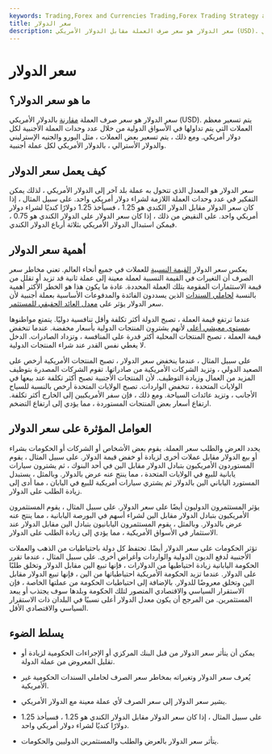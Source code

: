 ```yaml
---
keywords: Trading,Forex and Currencies Trading,Forex Trading Strategy and Education,Strategy and Education
title: سعر الدولار
description: سعر الدولار هو سعر صرف العملة مقابل الدولار الأمريكي (USD). إنه مهم لأي استيراد وتصدير دولي.
---
```


# سعر الدولار
## ما هو سعر الدولار؟

سعر الدولار هو سعر صرف العملة [مقارنة](/exchangerate) بالدولار الأمريكي (USD). يتم تسعير معظم العملات التي يتم تداولها في الأسواق الدولية من خلال عدد وحدات العملة الأجنبية لكل دولار أمريكي. ومع ذلك ، يتم تسعير بعض العملات ، مثل اليورو والجنيه الإسترليني والدولار الأسترالي ، بالدولار الأمريكي لكل عملة أجنبية.

## كيف يعمل سعر الدولار

سعر الدولار هو المعدل الذي تتحول به عملة بلد آخر إلى الدولار الأمريكي ، لذلك يمكن التفكير في عدد وحدات العملة اللازمة لشراء دولار أمريكي واحد. على سبيل المثال ، إذا كان سعر الدولار مقابل الدولار الكندي هو 1.25 ، فسيأخذ 1.25 دولارًا كنديًا لشراء دولار أمريكي واحد. على النقيض من ذلك ، إذا كان سعر الدولار على الدولار الكندي هو 0.75 ، فيمكن استبدال الدولار الأمريكي بثلاثة أرباع الدولار الكندي.

## أهمية سعر الدولار

يعكس سعر الدولار [القيمة النسبية](/relative-value) للعملات في جميع أنحاء العالم. تعني مخاطر سعر الصرف أن التغيرات في القيمة النسبية لعملة معينة إلى عملة ثانية قد تزيد أو تقلل من قيمة الاستثمارات المقومة بتلك العملة المحددة. عادة ما يكون هذا هو الخطر الأكثر أهمية بالنسبة [لحاملي السندات](/bondholder) الذين يسددون الفائدة والمدفوعات الأساسية بعملة أجنبية لأن سعر الدولار يؤثر على [معدل العائد الحقيقي للمستثمر](/rateofreturn).

عندما ترتفع قيمة العملة ، تصبح الدولة أكثر تكلفة وأقل تنافسية دوليًا. يتمتع مواطنوها [بمستوى معيشي أعلى](/standard-of-living) لأنهم يشترون المنتجات الدولية بأسعار مخفضة. عندما تنخفض قيمة العملة ، تصبح المنتجات المحلية أكثر قدرة على المنافسة ، وتزداد الصادرات. الدخل لا يغطي نفس القدر عند شراء المنتجات الدولية.

على سبيل المثال ، عندما ينخفض سعر الدولار ، تصبح المنتجات الأمريكية أرخص على الصعيد الدولي ، وتزيد الشركات الأمريكية من صادراتها. تقوم الشركات المصدرة بتوظيف المزيد من العمال وزيادة التوظيف. لأن المنتجات الأجنبية تصبح أكثر تكلفة عند بيعها في الولايات المتحدة ، تنخفض الواردات. تصبح الولايات المتحدة أرخص بالنسبة للسياح الأجانب ، وتزيد عائدات السياحة. ومع ذلك ، فإن سفر الأمريكيين إلى الخارج أكثر تكلفة. ارتفاع أسعار بعض المنتجات المستوردة ، مما يؤدي إلى ارتفاع التضخم.

## العوامل المؤثرة على سعر الدولار

يحدد العرض والطلب سعر العملة. يقوم بعض الأشخاص أو الشركات أو الحكومات بشراء أو بيع الدولار مقابل عملات أخرى لزيادة أو خفض قيمة الدولار. على سبيل المثال ، يقوم المستوردون الأمريكيون بتبادل الدولار مقابل الين في أحد البنوك ، ثم يشترون سيارات يابانية للبيع في الولايات المتحدة ، مما ينتج عنه عرض بالدولار. وبالمثل ، يستبدل المستورد الياباني الين بالدولار ثم يشتري سيارات أمريكية للبيع في اليابان ، مما أدى إلى زيادة الطلب على الدولار.

يؤثر المستثمرون الدوليون أيضًا على سعر الدولار. على سبيل المثال ، يقوم المستثمرون الأمريكيون بتبادل الدولار مقابل الين لشراء أسهم في البورصة اليابانية ، مما ينتج عنه عرض بالدولار. وبالمثل ، يقوم المستثمرون اليابانيون بتبادل الين مقابل الدولار عند الاستثمار في الأسواق الأمريكية ، مما يؤدي إلى زيادة الطلب على الدولار.

تؤثر الحكومات على سعر الدولار أيضًا. تحتفظ كل دولة باحتياطيات من الذهب والعملات الأجنبية لدفع الديون الدولية والواردات وأغراض أخرى. على سبيل المثال ، عندما تقرر الحكومة اليابانية زيادة احتياطيها من الدولارات ، فإنها تبيع الين مقابل الدولار وتخلق طلبًا على الدولار. عندما تزيد الحكومة الأمريكية احتياطياتها من الين ، فإنها تبيع الدولار مقابل الين وتخلق معروضًا للدولار. بالإضافة إلى احتياطيات الحكومة من عملتها الخاصة ، فإن الاستقرار السياسي والاقتصادي المتصور لتلك الحكومة وبلدها سوف يجتذب أو يبعد المستثمرين. من المرجح أن يكون معدل الدولار أعلى نسبيًا في البلدان ذات الاستقرار السياسي والاقتصادي الأقل.

## يسلط الضوء

- يمكن أن يتأثر سعر الدولار من قبل البنك المركزي أو الإجراءات الحكومية لزيادة أو تقليل المعروض من عملة الدولة.

- يُعرف سعر الدولار وتغيراته بمخاطر سعر الصرف لحاملي السندات الحكومية غير الأمريكية.

- يشير سعر الدولار إلى سعر الصرف لأي عملة معينة مع الدولار الأمريكي.

- على سبيل المثال ، إذا كان سعر الدولار مقابل الدولار الكندي هو 1.25 ، فسيأخذ 1.25 دولارًا كنديًا لشراء دولار أمريكي واحد.

- يتأثر سعر الدولار بالعرض والطلب والمستثمرين الدوليين والحكومات.

